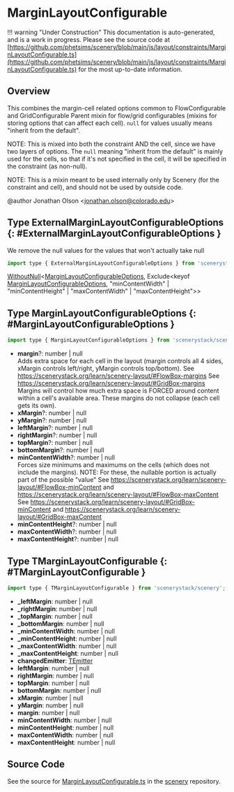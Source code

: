 # MarginLayoutConfigurable

!!! warning "Under Construction"
    This documentation is auto-generated, and is a work in progress. Please see the source code at
    [https://github.com/phetsims/scenery/blob/main/js/layout/constraints/MarginLayoutConfigurable.ts](https://github.com/phetsims/scenery/blob/main/js/layout/constraints/MarginLayoutConfigurable.ts) for the most up-to-date information.

## Overview

This combines the margin-cell related options common to FlowConfigurable and GridConfigurable
Parent mixin for flow/grid configurables (mixins for storing options that can affect each cell).
`null` for values usually means "inherit from the default".

NOTE: This is mixed into both the constraint AND the cell, since we have two layers of options. The `null` meaning
"inherit from the default" is mainly used for the cells, so that if it's not specified in the cell, it will be
specified in the constraint (as non-null).

NOTE: This is a mixin meant to be used internally only by Scenery (for the constraint and cell), and should not be
used by outside code.

@author Jonathan Olson &lt;jonathan.olson@colorado.edu&gt;

## Type ExternalMarginLayoutConfigurableOptions {: #ExternalMarginLayoutConfigurableOptions }


We remove the null values for the values that won't actually take null

```js
import type { ExternalMarginLayoutConfigurableOptions } from 'scenerystack/scenery';
```


[WithoutNull](../phet-core/WithoutNull.md)&lt;[MarginLayoutConfigurableOptions](../scenery/MarginLayoutConfigurable.md#MarginLayoutConfigurableOptions), Exclude&lt;keyof [MarginLayoutConfigurableOptions](../scenery/MarginLayoutConfigurable.md#MarginLayoutConfigurableOptions), "minContentWidth" | "minContentHeight" | "maxContentWidth" | "maxContentHeight"&gt;&gt;



## Type MarginLayoutConfigurableOptions {: #MarginLayoutConfigurableOptions }


```js
import type { MarginLayoutConfigurableOptions } from 'scenerystack/scenery';
```


- **margin**?: <span style="color: hsla(calc(var(--md-hue) + 180deg),80%,40%,1);">number</span> | <span style="color: hsla(calc(var(--md-hue) + 180deg),80%,40%,1);">null</span>
<br>  Adds extra space for each cell in the layout (margin controls all 4 sides, xMargin controls left/right, yMargin
  controls top/bottom).
  See https://scenerystack.org/learn/scenery-layout/#FlowBox-margins
  See https://scenerystack.org/learn/scenery-layout/#GridBox-margins
  Margins will control how much extra space is FORCED around content within a cell's available area. These margins do
  not collapse (each cell gets its own).
- **xMargin**?: <span style="color: hsla(calc(var(--md-hue) + 180deg),80%,40%,1);">number</span> | <span style="color: hsla(calc(var(--md-hue) + 180deg),80%,40%,1);">null</span>
- **yMargin**?: <span style="color: hsla(calc(var(--md-hue) + 180deg),80%,40%,1);">number</span> | <span style="color: hsla(calc(var(--md-hue) + 180deg),80%,40%,1);">null</span>
- **leftMargin**?: <span style="color: hsla(calc(var(--md-hue) + 180deg),80%,40%,1);">number</span> | <span style="color: hsla(calc(var(--md-hue) + 180deg),80%,40%,1);">null</span>
- **rightMargin**?: <span style="color: hsla(calc(var(--md-hue) + 180deg),80%,40%,1);">number</span> | <span style="color: hsla(calc(var(--md-hue) + 180deg),80%,40%,1);">null</span>
- **topMargin**?: <span style="color: hsla(calc(var(--md-hue) + 180deg),80%,40%,1);">number</span> | <span style="color: hsla(calc(var(--md-hue) + 180deg),80%,40%,1);">null</span>
- **bottomMargin**?: <span style="color: hsla(calc(var(--md-hue) + 180deg),80%,40%,1);">number</span> | <span style="color: hsla(calc(var(--md-hue) + 180deg),80%,40%,1);">null</span>
- **minContentWidth**?: <span style="color: hsla(calc(var(--md-hue) + 180deg),80%,40%,1);">number</span> | <span style="color: hsla(calc(var(--md-hue) + 180deg),80%,40%,1);">null</span>
<br>  Forces size minimums and maximums on the cells (which does not include the margins).
  NOTE: For these, the nullable portion is actually part of the possible "value"
  See https://scenerystack.org/learn/scenery-layout/#FlowBox-minContent and
  https://scenerystack.org/learn/scenery-layout/#FlowBox-maxContent
  See https://scenerystack.org/learn/scenery-layout/#GridBox-minContent and
  https://scenerystack.org/learn/scenery-layout/#GridBox-maxContent
- **minContentHeight**?: <span style="color: hsla(calc(var(--md-hue) + 180deg),80%,40%,1);">number</span> | <span style="color: hsla(calc(var(--md-hue) + 180deg),80%,40%,1);">null</span>
- **maxContentWidth**?: <span style="color: hsla(calc(var(--md-hue) + 180deg),80%,40%,1);">number</span> | <span style="color: hsla(calc(var(--md-hue) + 180deg),80%,40%,1);">null</span>
- **maxContentHeight**?: <span style="color: hsla(calc(var(--md-hue) + 180deg),80%,40%,1);">number</span> | <span style="color: hsla(calc(var(--md-hue) + 180deg),80%,40%,1);">null</span>




## Type TMarginLayoutConfigurable {: #TMarginLayoutConfigurable }


```js
import type { TMarginLayoutConfigurable } from 'scenerystack/scenery';
```


- **_leftMargin**: <span style="color: hsla(calc(var(--md-hue) + 180deg),80%,40%,1);">number</span> | <span style="color: hsla(calc(var(--md-hue) + 180deg),80%,40%,1);">null</span>
- **_rightMargin**: <span style="color: hsla(calc(var(--md-hue) + 180deg),80%,40%,1);">number</span> | <span style="color: hsla(calc(var(--md-hue) + 180deg),80%,40%,1);">null</span>
- **_topMargin**: <span style="color: hsla(calc(var(--md-hue) + 180deg),80%,40%,1);">number</span> | <span style="color: hsla(calc(var(--md-hue) + 180deg),80%,40%,1);">null</span>
- **_bottomMargin**: <span style="color: hsla(calc(var(--md-hue) + 180deg),80%,40%,1);">number</span> | <span style="color: hsla(calc(var(--md-hue) + 180deg),80%,40%,1);">null</span>
- **_minContentWidth**: <span style="color: hsla(calc(var(--md-hue) + 180deg),80%,40%,1);">number</span> | <span style="color: hsla(calc(var(--md-hue) + 180deg),80%,40%,1);">null</span>
- **_minContentHeight**: <span style="color: hsla(calc(var(--md-hue) + 180deg),80%,40%,1);">number</span> | <span style="color: hsla(calc(var(--md-hue) + 180deg),80%,40%,1);">null</span>
- **_maxContentWidth**: <span style="color: hsla(calc(var(--md-hue) + 180deg),80%,40%,1);">number</span> | <span style="color: hsla(calc(var(--md-hue) + 180deg),80%,40%,1);">null</span>
- **_maxContentHeight**: <span style="color: hsla(calc(var(--md-hue) + 180deg),80%,40%,1);">number</span> | <span style="color: hsla(calc(var(--md-hue) + 180deg),80%,40%,1);">null</span>
- **changedEmitter**: [TEmitter](../axon/TEmitter.md)
- **leftMargin**: <span style="color: hsla(calc(var(--md-hue) + 180deg),80%,40%,1);">number</span> | <span style="color: hsla(calc(var(--md-hue) + 180deg),80%,40%,1);">null</span>
- **rightMargin**: <span style="color: hsla(calc(var(--md-hue) + 180deg),80%,40%,1);">number</span> | <span style="color: hsla(calc(var(--md-hue) + 180deg),80%,40%,1);">null</span>
- **topMargin**: <span style="color: hsla(calc(var(--md-hue) + 180deg),80%,40%,1);">number</span> | <span style="color: hsla(calc(var(--md-hue) + 180deg),80%,40%,1);">null</span>
- **bottomMargin**: <span style="color: hsla(calc(var(--md-hue) + 180deg),80%,40%,1);">number</span> | <span style="color: hsla(calc(var(--md-hue) + 180deg),80%,40%,1);">null</span>
- **xMargin**: <span style="color: hsla(calc(var(--md-hue) + 180deg),80%,40%,1);">number</span> | <span style="color: hsla(calc(var(--md-hue) + 180deg),80%,40%,1);">null</span>
- **yMargin**: <span style="color: hsla(calc(var(--md-hue) + 180deg),80%,40%,1);">number</span> | <span style="color: hsla(calc(var(--md-hue) + 180deg),80%,40%,1);">null</span>
- **margin**: <span style="color: hsla(calc(var(--md-hue) + 180deg),80%,40%,1);">number</span> | <span style="color: hsla(calc(var(--md-hue) + 180deg),80%,40%,1);">null</span>
- **minContentWidth**: <span style="color: hsla(calc(var(--md-hue) + 180deg),80%,40%,1);">number</span> | <span style="color: hsla(calc(var(--md-hue) + 180deg),80%,40%,1);">null</span>
- **minContentHeight**: <span style="color: hsla(calc(var(--md-hue) + 180deg),80%,40%,1);">number</span> | <span style="color: hsla(calc(var(--md-hue) + 180deg),80%,40%,1);">null</span>
- **maxContentWidth**: <span style="color: hsla(calc(var(--md-hue) + 180deg),80%,40%,1);">number</span> | <span style="color: hsla(calc(var(--md-hue) + 180deg),80%,40%,1);">null</span>
- **maxContentHeight**: <span style="color: hsla(calc(var(--md-hue) + 180deg),80%,40%,1);">number</span> | <span style="color: hsla(calc(var(--md-hue) + 180deg),80%,40%,1);">null</span>




## Source Code

See the source for [MarginLayoutConfigurable.ts](https://github.com/phetsims/scenery/blob/main/js/layout/constraints/MarginLayoutConfigurable.ts) in the [scenery](https://github.com/phetsims/scenery) repository.
